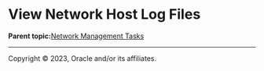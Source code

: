 # View Network Host Log Files

**Parent topic:**[Network Management Tasks](../topics/cockpit-network.md)

---

Copyright © 2023, Oracle and/or its affiliates.

